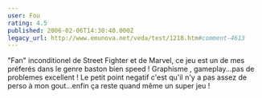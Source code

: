 ```yaml
---
user: Fou
rating: 4.5
published: 2006-02-06T14:30:40.000Z
legacy_url: http://www.emunova.net/veda/test/1218.htm#comment-4613
---
```

"Fan" inconditionel de Street Fighter et de Marvel, ce jeu est un de mes préferés dans le genre baston bien speed ! Graphisme , gameplay...pas de problemes excellent ! Le petit point negatif c'est qu'il n'y a pas assez de perso à mon gout...enfin ça reste quand même un super jeu !